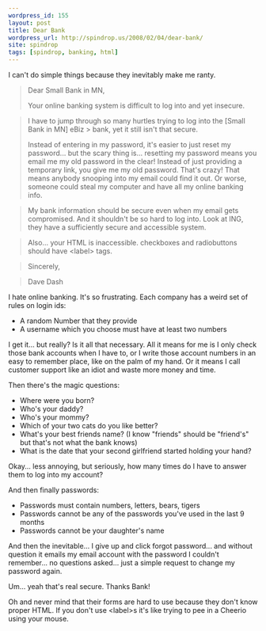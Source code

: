 ```yaml
---
wordpress_id: 155
layout: post
title: Dear Bank
wordpress_url: http://spindrop.us/2008/02/04/dear-bank/
site: spindrop
tags: [spindrop, banking, html]
---
```

I can't do simple things because they inevitably make me ranty.

> Dear Small Bank in MN,
> 
> Your online banking system is difficult to log into and yet insecure.

> I have to jump through so many hurtles trying to log into the [Small Bank in MN]  eBiz > bank, yet it still isn't that secure.
> 
> Instead of entering in my password, it's easier to just reset my password... but the scary thing is... resetting my password means you email me my old password in the clear!  Instead of just providing a temporary link, you give me my old password.  That's crazy!  That means anybody snooping into my email could find it out.  Or worse, someone could steal my computer and have all my online banking info.

> My bank information should be secure even when my email gets compromised.  And it shouldn't be so hard to log into.  Look at ING, they have a sufficiently secure and accessible system.

> Also... your HTML is inaccessible.  checkboxes and radiobuttons should have &lt;label&gt; tags.

> Sincerely,

> Dave Dash

I hate online banking.  <!--more--> It's so frustrating.  Each company has a weird set of rules on login ids:

* A random Number that they provide
* A username which you choose must have at least two numbers

I get it... but really?  Is it all that necessary.  All it means for me is I only check those bank accounts when I have to, or I write those account numbers in an easy to remember place, like on the palm of my hand.  Or it means I call customer support like an idiot and waste more money and time.

Then there's the magic questions:

* Where were you born?
* Who's your daddy?
* Who's your mommy?
* Which of your two cats do you like better?
* What's your best friends name? (I know "friends" should be "friend's" but that's not what the bank knows)
* What is the date that your second girlfriend started holding your hand?

Okay... less annoying, but seriously, how many times do I have to answer them to log into my account?

And then finally passwords:

* Passwords must contain numbers, letters, bears, tigers
* Passwords cannot be any of the passwords you've used in the last 9 months
* Passwords cannot be your daughter's name

And then the inevitable... I give up and click forgot password... and without question it emails my email account with the password I couldn't remember... no questions asked... just a simple request to change my password again.

Um... yeah that's real secure.  Thanks Bank!

Oh and never mind that their forms are hard to use because they don't know proper HTML.  If you don't use &lt;label&gt;s it's like trying to pee in a Cheerio using your mouse.
